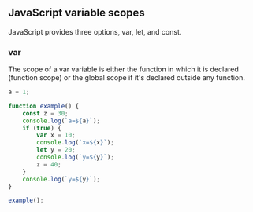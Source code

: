 ## JavaScript variable scopes
JavaScript provides three options, var, let, and const.
### var
The scope of a var variable is either the function in which it is declared (function scope) or the global scope if it's declared outside any function.
```javascript
a = 1;

function example() {
    const z = 30;
    console.log(`a=${a}`);
    if (true) {
        var x = 10;
        console.log(`x=${x}`);
        let y = 20;
        console.log(`y=${y}`);
        z = 40;
    }
    console.log(`y=${y}`);
}

example();
```